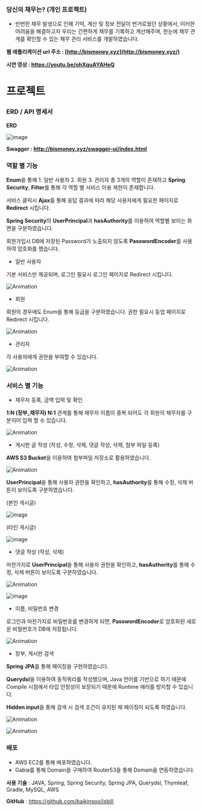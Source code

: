 ### **당신의 채무는? (개인 프로젝트)**

- 빈번한 채무 발생으로 인해 기억, 계산 및 정보 전달이 번거로웠던 상황에서, 이러한 어려움을 해결하고자 우리는 간편하게 채무를 기록하고 계산해주며, 한눈에 채무 관계를 확인할 수 있는 채무 관리 서비스를 개발하였습니다.


**웹 애플리케이션 url 주소 : [http://bismoney.xyz](http://bismoney.xyz/)**

**시연 영상 : https://youtu.be/ohXquAYAHeQ**

# 프로젝트

### ERD / API 명세서

**ERD**

![image](https://github.com/baikinsoo/isbill/assets/48581772/04f4f813-e130-4f14-bb4f-5dff6681beed)

**Swagger : http://bismoney.xyz/swagger-ui/index.html**


### 역할 별 기능

**Enum**을 통해 1. 일반 사용자 2. 회원 3. 관리자 총 3개의 역할이 존재하고 **Spring Security**, **Filter**를 통해 각 역할 별 서비스 이용 제한이 존재합니다.

서비스 클릭시 **Ajax**를 통해 응답 결과에 따라 해당 사용자에게 필요한 페이지로 **Redirect** 시킵니다.

**Spring Security**의 **UserPrincipal**과  **hasAuthority**를 이용하여 역할별 보이는 화면을 구분하였습니다.

회원가입시 DB에 저장된 Password가 노출되지 않도록 **PasswordEncoder**를 사용하여 암호화를 했습니다.

- 일반 사용자

기본 서비스만 제공되며, 로그인 필요시 로그인 페이지로 Redirect 시킵니다.

![Animation](https://github.com/baikinsoo/isbill/assets/48581772/1efd1c8d-85b6-4815-8510-221ae4d981c6)

- 회원

회원의 경우에도 Enum을 통해 등급을 구분하였습니다.
권한 필요시 등업 페이지로 Redirect 시킵니다.

![Animation](https://github.com/baikinsoo/isbill/assets/48581772/058fad51-7968-444d-91d1-c92ddf64c37e)

- 관리자

각 사용자에게 권한을 부여할 수 있습니다.

![Animation](https://github.com/baikinsoo/isbill/assets/48581772/54e1c9cd-ba3f-4368-bfce-515943239f3b)

### 서비스 별 기능

- 채무자 등록, 금액 입력 및 확인

**1:N (장부_채무자) N:1** 관계를 통해 채무자 이름이 중복 되어도 각 회원의 채무자를 구분지어 입력 할 수 있습니다.

![Animation](https://github.com/baikinsoo/isbill/assets/48581772/8029d244-c333-4ba3-80a2-9a0b6f348ebf)

- 게시판 글 작성 (작성, 수정, 삭제, 댓글 작성, 삭제, 첨부 파일 등록)

**AWS S3 Bucket**을 이용하여 첨부파일 저장소로 활용하였습니다.

![Animation](https://github.com/baikinsoo/isbill/assets/48581772/3dc19530-3129-4ac2-b4c1-13d079d976b9)  

**UserPrincipal**을 통해 사용자 권한을 확인하고, **hasAuthority**를 통해 수정, 삭제 버튼이 보이도록 구분하였습니다.

(본인 게시글)

 ![image](https://github.com/baikinsoo/isbill/assets/48581772/2b87b9fd-249b-4ba4-8fe4-c7decfb433da)

(타인 게시글)

![image](https://github.com/baikinsoo/isbill/assets/48581772/e14e29d9-3ef6-47d0-8082-2cafa9efc24d)

- 댓글 작성 (작성, 삭제)

마찬가지로 **UserPrincipal**을 통해 사용자 권한을 확인하고, **hasAuthority**를 통해 수정, 삭제 버튼이 보이도록 구분하였습니다.
    
   ![Animation](https://github.com/baikinsoo/isbill/assets/48581772/14fdefe0-a700-4c6c-a2a5-6486b953bde8)
    
    
   ![image](https://github.com/baikinsoo/isbill/assets/48581772/7afff8c4-30b5-46ff-85fa-f638f46d8d46)
    

- 이름, 비밀번호 변경

로그인과 마찬가지로 비밀번호를 변경하게 되면, **PasswordEncoder**로 암호화된 새로운 비밀번호가 DB에 저장됩니다.

![Animation](https://github.com/baikinsoo/isbill/assets/48581772/f1f61a68-9552-44b7-8630-947e01f64bce)

- 장부, 게시판 검색

**Spring JPA**를 통해 페이징을 구현하였습니다.

**Querydsl**을 이용하여 동적쿼리를 작성했으며, Java 언어를 기반으로 하기 때문에 Compile 시점에서 타입 안정성이 보장되기 때문에 Runtime 에러를 방지할 수 있습니다.

**Hidden input**을 통해 검색 시 검색 조건이 유지된 채 페이징이 되도록 하였습니다. 

![Animation](https://github.com/baikinsoo/isbill/assets/48581772/b57e988a-370b-4a6a-ae51-35a191afeb2f) 


![Animation](https://github.com/baikinsoo/isbill/assets/48581772/39effbe0-943a-4c4b-9b0d-47acd309fa39)  

### 배포
- AWS EC2를 통해 배포하였습니다.
- Gabia를 통해 Domain을 구매하여 Router53을 통해 Domain을 연동하였습니다.

**사용 기술** : JAVA, Spring, Spring Security, Spring JPA, Querydsl, Thymleaf, Gradle, MySQL, AWS

**GitHub** : https://github.com/baikinsoo/isbill
